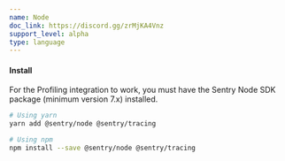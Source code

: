 ```yaml
---
name: Node
doc_link: https://discord.gg/zrMjKA4Vnz
support_level: alpha
type: language
---
```


#### Install

For the Profiling integration to work, you must have the Sentry Node SDK package (minimum version 7.x) installed.

```bash
# Using yarn
yarn add @sentry/node @sentry/tracing

# Using npm
npm install --save @sentry/node @sentry/tracing
```
